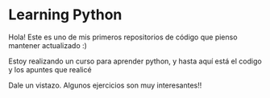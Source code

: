 
# Learning Python

Hola! Este es uno de mis primeros repositorios de código que pienso mantener actualizado :)

Estoy realizando un curso para aprender python, y hasta aquí está el codigo y los apuntes que realicé

Dale un vistazo. Algunos ejercicios son muy interesantes!!
